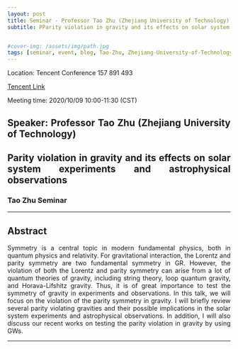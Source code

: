 ```yaml
---
layout: post
title: Seminar - Professor Tao Zhu (Zhejiang University of Technology)
subtitle: PParity violation in gravity and its effects on solar system experiments and astrophysical observations


#cover-img: /assets/img/path.jpg
tags: [seminar, event, blog, Tao-Zhu, Zhejiang-University-of-Technology]
---
```


<style>
body {
text-align: justify}
</style>

Location: Tencent Conference 157 891 493 

[Tencent Link](https://meeting.tencent.com/s/LpOtzCWiwzaX)

Meeting time: 2020/10/09 10:00-11:30 (CST)


## Speaker: Professor Tao Zhu (Zhejiang University of Technology)

## Parity violation in gravity and its effects on solar system experiments and astrophysical observations

###  Tao Zhu Seminar

______________________________

## Abstract

Symmetry is a central topic in modern fundamental physics, both in quantum physics and relativity. For gravitational interaction, the Lorentz and parity symmetry are two fundamental symmetry in GR. However, the violation of both the Lorentz and parity symmetry can arise from a lot of quantum theories of gravity, including string theory, loop quantum gravity, and Horava-Lifshitz gravity. Thus, it is of great importance to test the symmetry of gravity in experiments and observations. In this talk, we will focus on the violation of the parity symmetry in gravity. I will briefly review several parity violating gravities and their possible implications in the solar system experiments and astrophysical observations. In addition, I will also discuss our recent works on testing the parity violation in gravity by using GWs.
______________________________
